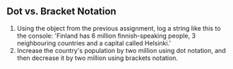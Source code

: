 ## Dot vs. Bracket Notation
1. Using the object from the previous assignment, log a string like this to the
console: 'Finland has 6 million finnish-speaking people, 3 neighbouring countries
and a capital called Helsinki.'
2. Increase the country's population by two million using dot notation, and then
decrease it by two million using brackets notation.